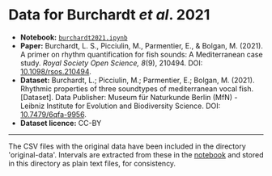 Data for Burchardt *et al*. 2021
================================

- **Notebook:** [`burchardt2021.ipynb`](../../notebooks/burchardt2021.ipynb)
- **Paper:** Burchardt, L. S., Picciulin, M., Parmentier, E., & Bolgan, M. (2021). A primer on rhythm quantification for fish sounds: A Mediterranean case study. *Royal Society Open Science, 8*(9), 210494. DOI: [10.1098/rsos.210494](https://doi.org/10.1098/rsos.210494).
- **Dataset:**  Burchardt, L.; Picciulin, M.; Parmentier, E.; Bolgan, M. (2021). Rhythmic properties of three soundtypes of mediterranean vocal fish. [Dataset]. Data Publisher: Museum für Naturkunde Berlin (MfN) - Leibniz Institute for Evolution and Biodiversity Science. DOI: [10.7479/6qfa-9956](https://doi.org/10.7479/6qfa-9956).
- **Dataset licence:** CC-BY

---

The CSV files with the original data have been included in the directory 'original-data'. 
Intervals are extracted from these in the [notebook](../../notebooks/burchardt2021.ipynb) and stored in this directory as plain text files, for consistency.